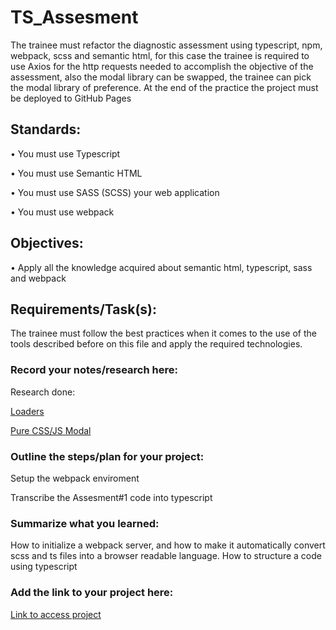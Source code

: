 # TS_Assesment

The trainee must refactor the diagnostic assessment using typescript, npm, webpack, scss and semantic html, for this case the trainee is required to use Axios for the http requests needed to accomplish the objective of the assessment, also the modal library can be swapped, the trainee can pick the modal library of preference.  At the end of the practice the project must be deployed to GitHub Pages

## Standards:
  •	You must use Typescript
  
  •	You must use Semantic HTML
  
  •	You must use SASS (SCSS) your web application
  
  •	You must use webpack

## Objectives:
  •	Apply all the knowledge acquired about semantic html, typescript, sass and webpack
  
## Requirements/Task(s):

The trainee must follow the best practices when it comes to the use of the tools described before on this file and apply the required technologies.

### Record your notes/research here:

Research done:

[Loaders](https://webpack.js.org/loaders/sass-loader/)

[Pure CSS/JS Modal](https://www.w3schools.com/howto/howto_css_modals.asp)

### Outline the steps/plan for your project:

Setup the webpack enviroment

Transcribe the Assesment#1 code into typescript

### Summarize what you learned:

How to initialize a webpack server, and how to make it automatically convert scss and ts files into a browser readable language.
How to structure a code using typescript

### Add the link to your project here:
[Link to access project](https://olivadjohnatos.github.io/TS_Assesment/dist/)
